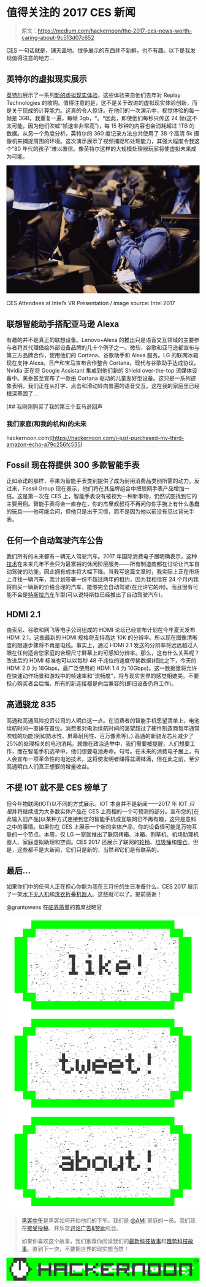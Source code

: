 # 值得关注的 2017 CES 新闻

> 原文：<https://medium.com/hackernoon/the-2017-ces-news-worth-caring-about-9c513d07c652>

[CES](https://hackernoon.com/tagged/ces) 一句话就是，铺天盖地。很多展示的东西并不新鲜，也不有趣。以下是我发现值得注意的地方…

## **英特尔的虚拟现实展示**

[英特尔](https://medium.com/u/fb610dd2569b?source=post_page-----9c513d07c652--------------------------------)展示了一系列[新的虚拟现实体验](https://newsroom.intel.com/editorials/virtual-reality-new-worlds-opportunity-travel-work-play/)，这些体验来自他们去年对 Replay Technologies 的收购。值得注意的是，这不是关于改进的虚拟现实体验创新，而是关于现成的计算能力。这真的令人惊讶。在他们的一次演示中，视觉体验的每一帧是 3GB。我重复一遍，每帧 3gb，*。*因此，即使他们每秒只传送 24 帧(这不太可能，因为他们吹嘘“帧速率非常高”)，每 15 秒钟的内容也会消耗超过 1TB 的数据。从另一个角度分析，英特尔的 360 度记录方法总共使用了 38 个高清 5k 摄像机来捕捉周围的环境。这次演示展示了视频捕捉和处理能力，其强大程度令我这个“80 年代的孩子”难以置信。像英特尔这样的大规模处理器玩家将使虚拟未来成为可能。

![](img/023028d83d4759924fe54792a408a69c.png)

CES Attendees at Intel’s VR Presentation / image source: Intel 2017

## 联想智能助手搭配亚马逊 Alexa

有趣的并不是真正的联想设备。Lenovo+Alexa 的推出只是语音交互领域的主要参与者将其代理借给外部设备品牌的几十个例子之一。微软、谷歌和亚马逊都宣布与第三方品牌合作，使用他们的 Cortana、谷歌助手和 Alexa 服务。LG 的联网冰箱现在支持 Alexa。日产和宝马宣布合作整合 Cortana，现代与谷歌助手达成协议。Nvidia 正在将 Google Assistant 集成到他们新的 Shield over-the-top 流媒体设备中。美泰甚至宣布了一款由 Cortana 驱动的儿童友好型设备。这只是一系列迹象表明，我们正在从打字、点击和滑动转向普遍的语音交互。这在我的家庭里已经根深蒂固了…

[](https://hackernoon.com/i-just-purchased-my-third-amazon-echo-a79c256fc535) [## 我刚刚购买了我的第三个亚马逊回声

### 我们家庭(和我的机构)的未来

hackernoon.com](https://hackernoon.com/i-just-purchased-my-third-amazon-echo-a79c256fc535) 

## **Fossil 现在将提供 300 多款智能手表**

正如承诺的那样，苹果为智能手表类别提供了成为耐用消费品类别所需的动力。反过来，Fossil Group 现在表示，他们将在其品牌组合中把联网手表产品增加一倍。这是第一次在 CES 上，智能手表没有被视为一种新事物，仍然试图找到它的主要用例。智能手表将会一直存在，你的杰里叔叔将不再问你你手腕上有什么愚蠢的玩具——他可能会问，但他只是出于习惯，而不是因为他以前没有见过背光手表。

## 任何一个自动驾驶汽车公告

我们所有的未来都有一辆无人驾驶汽车。2017 年国际消费电子展明确表示，这种[技术](https://hackernoon.com/tagged/technology)在未来几年不会只为最富裕的休闲阶层服务——所有制造商都在讨论让汽车自动驾驶的功能，因此拥有成本将大幅下降。当我写这篇文章时，我实际上正在市场上寻找一辆汽车，我计划签署一份不超过两年的租约，因为我相信在 24 个月内我将购买一辆新的价格合理的汽车，能够完全自动驾驶(在允许它的州)。而且很有可能不会是[特斯拉汽车](https://medium.com/u/24413768aadb?source=post_page-----9c513d07c652--------------------------------)车型(可以说特斯拉已经推出了自动驾驶汽车)。

## **HDMI 2.1**

由索尼、谷歌和网飞等电子公司组成的 HDMI 论坛已经宣布计划在今年夏天发布 HDMI 2.1。这些最新的 HDMI 规格将支持高达 10K 的分辨率。所以现在图像清晰度的限速步骤将不再是电线。事实上，通过 HDMI 2.1 发送的分辨率将远远超过人眼在任何适合您家庭的合理尺寸屏幕上的可感知分辨率。那么，这有什么关系呢？改进后的 HDMI 标准也可以以每秒 48 千兆位的速度传输数据(相比之下，今天的 HDMI 2.0 为 18Gbps，最广泛使用的 HDMI 1.4 为 10Gbps)。这一数据量将允许在快速动作场景和游戏中的帧速率和“流畅度”，将与现实世界的感觉相媲美。不要担心购买者会后悔，所有的新连接都是向后兼容的(即旧设备仍将工作)。

## **高通骁龙 835**

高通和高通风险投资公司的人明白这一点。在消费者的智能手机愿望清单上，电池续航时间一直排在首位。消费者对电池续航时间的渴望超过了硬件制造商每年通常吹嘘的功能(例如防水性、屏幕耐用性、百万像素等)。).高通的新骁龙芯片减少了 25%的处理相关的电池消耗。就像在政治选举中，我们需要被提醒，人们想要工作，而在智能手机选举中，他们想要电池寿命。句号。在未来的消费电子展上，有人会宣布一项革命性的电池技术，这将使发明者赚得盆满钵满，但在此之前，至少高通明白人们真正想要的增量收益。

## **不提 IOT 就不是 CES 榜单了**

但今年物联网(IOT)以不同的方式展示。IOT 本身并不是新闻——2017 年 IOT *只是*并将继续成为大多数实体产品在 CES 上亮相的一个可预测的部分。宣布您的[在此输入旧产品]以某种方式连接到您的智能手机或互联网已不再有趣，这只是意料之中的事情。如果你在 CES 上展示一个新的实体产品，你的设备很可能是万物互联的一个节点。本周，仅 LG 一家就推出了联网烤箱、冰箱、割草机、机场助理机器人、家庭虚拟助理和空调。CES 2017 还展示了联网的[轮椅](http://whill.us/)、[垃圾桶](http://www.genican.com/)和[粮仓](http://www.amber.ag/)。但是，这些都不是大新闻，它们只是新的，当然*和*它们是有联系的。

## 最后…

如果你们中的任何人正在担心你能为我在三月份的生日准备什么，CES 2017 展示了一架[水下无人机](http://www.tomsguide.com/us/power-vision-powerray-drone-specs,news-24212.html)和[洗衣折叠机器人](https://laundroid.sevendreamers.com/en/)。这些就可以了。提前感谢！

@grantowens 在[临界质量](https://medium.com/u/62c4f44bd88a?source=post_page-----9c513d07c652--------------------------------)的首席战略官

[![](img/50ef4044ecd4e250b5d50f368b775d38.png)](http://bit.ly/HackernoonFB)[![](img/979d9a46439d5aebbdcdca574e21dc81.png)](https://goo.gl/k7XYbx)[![](img/2930ba6bd2c12218fdbbf7e02c8746ff.png)](https://goo.gl/4ofytp)

> [黑客中午](http://bit.ly/Hackernoon)是黑客如何开始他们的下午。我们是 [@AMI](http://bit.ly/atAMIatAMI) 家庭的一员。我们现在[接受投稿](http://bit.ly/hackernoonsubmission)，并乐意[讨论广告&赞助](mailto:partners@amipublications.com)机会。
> 
> 如果你喜欢这个故事，我们推荐你阅读我们的[最新科技故事](http://bit.ly/hackernoonlatestt)和[趋势科技故事](https://hackernoon.com/trending)。直到下一次，不要把世界的现实想当然！

![](img/be0ca55ba73a573dce11effb2ee80d56.png)